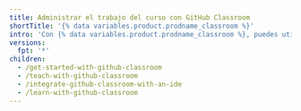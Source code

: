 ```yaml
---
title: Administrar el trabajo del curso con GitHub Classroom
shortTitle: '{% data variables.product.prodname_classroom %}'
intro: 'Con {% data variables.product.prodname_classroom %}, puedes utilizar {% data variables.product.product_name %} para administrar o participar en un curso sobre el desarrollo de software.'
versions:
  fpt: '*'
children:
  - /get-started-with-github-classroom
  - /teach-with-github-classroom
  - /integrate-github-classroom-with-an-ide
  - /learn-with-github-classroom
---
```



